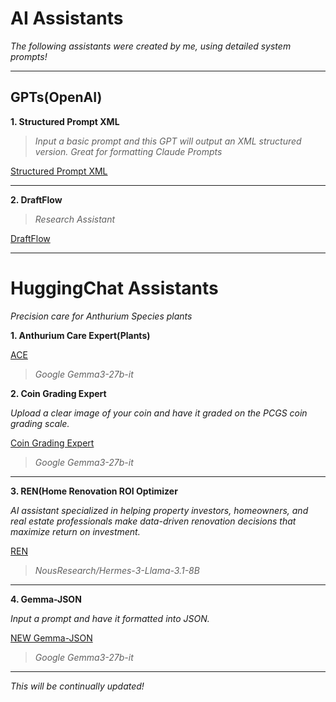 # AI Assistants

*The following assistants were created by me, using detailed system prompts!*

---

## GPTs(OpenAI)

**1. Structured Prompt XML**

>*Input a basic prompt and this GPT will output an XML structured version. Great for formatting Claude Prompts*

[Structured Prompt XML](https://chatgpt.com/g/g-TjgerVlXj-structured-prompt-xml)

---

**2. DraftFlow**

>*Research Assistant*

[DraftFlow](https://chatgpt.com/g/g-67e55cb350308191a8c14eed1e7402ce-draftflow)

---

# HuggingChat Assistants

*Precision care for Anthurium Species plants*

**1. Anthurium Care Expert(Plants)**

[ACE](https://hf.co/chat/assistant/67f16b0eeffb580fa92f6811)

>*Google Gemma3-27b-it*

**2. Coin Grading Expert**

*Upload a clear image of your coin and have it graded on the PCGS coin grading scale.*

[Coin Grading Expert](https://hf.co/chat/assistant/68044433e5414edf1c8f2075)

>*Google Gemma3-27b-it*

---

**3. REN(Home Renovation ROI Optimizer**

*AI assistant specialized in helping property investors, homeowners, and real estate professionals make data-driven renovation decisions that maximize return on investment.*

[REN](https://hf.co/chat/assistant/67f0ab29c108d99bb836bfd1)

>*NousResearch/Hermes-3-Llama-3.1-8B*

---

**4. Gemma-JSON**

*Input a prompt and have it formatted into JSON.*

[NEW Gemma-JSON](https://hf.co/chat/assistant/685f9c8ad63032db164ef2e2)

>*Google Gemma3-27b-it*

---

*This will be continually updated!*






